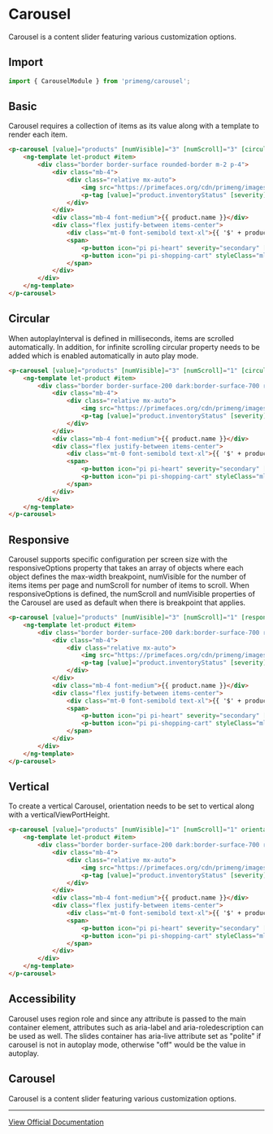 # Carousel

Carousel is a content slider featuring various customization options.

## Import

```typescript
import { CarouselModule } from 'primeng/carousel';
```

## Basic

Carousel requires a collection of items as its value along with a template to render each item.

```html
<p-carousel [value]="products" [numVisible]="3" [numScroll]="3" [circular]="false" [responsiveOptions]="responsiveOptions">
    <ng-template let-product #item>
        <div class="border border-surface rounded-border m-2 p-4">
            <div class="mb-4">
                <div class="relative mx-auto">
                    <img src="https://primefaces.org/cdn/primeng/images/demo/product/{{ product.image }}" [alt]="product.name" class="w-full rounded-border" />
                    <p-tag [value]="product.inventoryStatus" [severity]="getSeverity(product.inventoryStatus)" class="absolute" [ngStyle]="{ 'left.px': 5, 'top.px': 5 }" />
                </div>
            </div>
            <div class="mb-4 font-medium">{{ product.name }}</div>
            <div class="flex justify-between items-center">
                <div class="mt-0 font-semibold text-xl">{{ '$' + product.price }}</div>
                <span>
                    <p-button icon="pi pi-heart" severity="secondary" [outlined]="true" />
                    <p-button icon="pi pi-shopping-cart" styleClass="ml-2" />
                </span>
            </div>
        </div>
    </ng-template>
</p-carousel>
```

## Circular

When autoplayInterval is defined in milliseconds, items are scrolled automatically. In addition, for infinite scrolling circular property needs to be added which is enabled automatically in auto play mode.

```html
<p-carousel [value]="products" [numVisible]="3" [numScroll]="1" [circular]="true" [responsiveOptions]="responsiveOptions" autoplayInterval="3000">
    <ng-template let-product #item>
        <div class="border border-surface-200 dark:border-surface-700 rounded m-2 p-4">
            <div class="mb-4">
                <div class="relative mx-auto">
                    <img src="https://primefaces.org/cdn/primeng/images/demo/product/{{ product.image }}" [alt]="product.name" class="w-full rounded-border" />
                    <p-tag [value]="product.inventoryStatus" [severity]="getSeverity(product.inventoryStatus)" class="absolute dark:!bg-surface-900" [ngStyle]="{ 'left.px': 5, 'top.px': 5 }" />
                </div>
            </div>
            <div class="mb-4 font-medium">{{ product.name }}</div>
            <div class="flex justify-between items-center">
                <div class="mt-0 font-semibold text-xl">{{ '$' + product.price }}</div>
                <span>
                    <p-button icon="pi pi-heart" severity="secondary" [outlined]="true" />
                    <p-button icon="pi pi-shopping-cart" styleClass="ml-2" />
                </span>
            </div>
        </div>
    </ng-template>
</p-carousel>
```

## Responsive

Carousel supports specific configuration per screen size with the responsiveOptions property that takes an array of objects where each object defines the max-width breakpoint, numVisible for the number of items items per page and numScroll for number of items to scroll. When responsiveOptions is defined, the numScroll and numVisible properties of the Carousel are used as default when there is breakpoint that applies.

```html
<p-carousel [value]="products" [numVisible]="3" [numScroll]="1" [responsiveOptions]="responsiveOptions">
    <ng-template let-product #item>
        <div class="border border-surface-200 dark:border-surface-700 rounded m-2 p-4">
            <div class="mb-4">
                <div class="relative mx-auto">
                    <img src="https://primefaces.org/cdn/primeng/images/demo/product/{{ product.image }}" [alt]="product.name" class="w-full rounded-border" />
                    <p-tag [value]="product.inventoryStatus" [severity]="getSeverity(product.inventoryStatus)" class="absolute dark:!bg-surface-900" [ngStyle]="{ 'left.px': 5, 'top.px': 5 }" />
                </div>
            </div>
            <div class="mb-4 font-medium">{{ product.name }}</div>
            <div class="flex justify-between items-center">
                <div class="mt-0 font-semibold text-xl">{{ '$' + product.price }}</div>
                <span>
                    <p-button icon="pi pi-heart" severity="secondary" [outlined]="true" />
                    <p-button icon="pi pi-shopping-cart" styleClass="ml-2" />
                </span>
            </div>
        </div>
    </ng-template>
</p-carousel>
```

## Vertical

To create a vertical Carousel, orientation needs to be set to vertical along with a verticalViewPortHeight.

```html
<p-carousel [value]="products" [numVisible]="1" [numScroll]="1" orientation="vertical" verticalViewPortHeight="330px" contentClass="flex items-center">
    <ng-template let-product #item>
        <div class="border border-surface-200 dark:border-surface-700 rounded m-2 p-4">
            <div class="mb-4">
                <div class="relative mx-auto">
                    <img src="https://primefaces.org/cdn/primeng/images/demo/product/{{ product.image }}" [alt]="product.name" class="w-full rounded" />
                    <p-tag [value]="product.inventoryStatus" [severity]="getSeverity(product.inventoryStatus)" class="absolute dark:!bg-surface-900" [ngStyle]="{ 'left.px': 5, 'top.px': 5 }" />
                </div>
            </div>
            <div class="mb-4 font-medium">{{ product.name }}</div>
            <div class="flex justify-between items-center">
                <div class="mt-0 font-semibold text-xl">{{ '$' + product.price }}</div>
                <span>
                    <p-button icon="pi pi-heart" severity="secondary" [outlined]="true" />
                    <p-button icon="pi pi-shopping-cart" styleClass="ml-2" />
                </span>
            </div>
        </div>
    </ng-template>
</p-carousel>
```

## Accessibility

Carousel uses region role and since any attribute is passed to the main container element, attributes such as aria-label and aria-roledescription can be used as well. The slides container has aria-live attribute set as "polite" if carousel is not in autoplay mode, otherwise "off" would be the value in autoplay.

## Carousel

Carousel is a content slider featuring various customization options.

---

[View Official Documentation](https://primeng.org/carousel)
